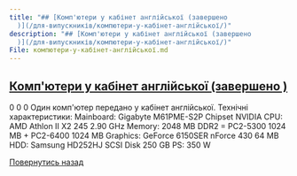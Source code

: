 ```yaml
---
title: "## [Комп'ютери у кабінет англійської (завершено
  )](/для-випускників/компютери-у-кабінет-англійської/)"
description: "## [Комп'ютери у кабінет англійської (завершено
  )](/для-випускників/компютери-у-кабінет-англійської/)"
File: компютери-у-кабінет-англійської.md
---
```

## [Комп'ютери у кабінет англійської (завершено )](/для-випускників/компютери-у-кабінет-англійської/)

0
0
0
Один комп'ютер передано у кабінет англійської.
Технічні характеристики:
Mainboard: Gigabyte M61PME-S2P Chipset NVIDIA
CPU: AMD Athlon II X2 245 2.90 GHz
Memory: 2048 MB DDR2 = PC2-5300 1024 MB + PC2-6400 1024 MB
Graphics: GeForce 6150SER nForce 430 64 MB
HDD: Samsung HD252HJ SCSI Disk 250 GB
PS: 350 W

<!-- <form action="/%D0%B4%D0%BB%D1%8F-%D0%B2%D0%B8%D0%BF%D1%83%D1%81%D0%BA%D0%BD%D0%B8%D0%BA%D1%96%D0%B2/%D0%BA%D0%BE%D0%BC%D0%BF%D1%8E%D1%82%D0%B5%D1%80%D0%B8-%D1%83-%D0%BA%D0%B0%D0%B1%D1%96%D0%BD%D0%B5%D1%82-%D0%B0%D0%BD%D0%B3%D0%BB%D1%96%D0%B9%D1%81%D1%8C%D0%BA%D0%BE%D1%97" class="donateform" enctype="multipart/form-data" method="post"><input id="Email" name="Email" placeholder="email@domain.com" type="email" value="" /><input id="Name" name="Name" placeholder="Вася Пупкін" type="text" value="" />        <input type="number" id="Amount" name="Amount" placeholder="100 UAH" />
<input type="hidden" id="ProjectId" name="ProjectId" value="1188" />
<input type="hidden" id="Subscribe" name="Subscribe" value="fasle" />
<input type="submit" value="Зробити внесок" />
<input name='ufprt' type='hidden' value='96D06F7C369124ED8EF5D0EBD0AD76D9BA22326A636A35D18428471C471497356F36805B30F83F1013ABBF6EE7CB71CA76093629C7545F074EABA77549F7194C83F96018F9AA9D901D4597246F462738F63F91414DE9604FE49F093394DCE2690BAB01B091D49259E957724EF4198595ED0E43D9A164EBE785A8A16DFB91D7536216AB84508593ECB4575312F8C79F09' /></form> -->

[Повернутись назад](/для-випускників/)